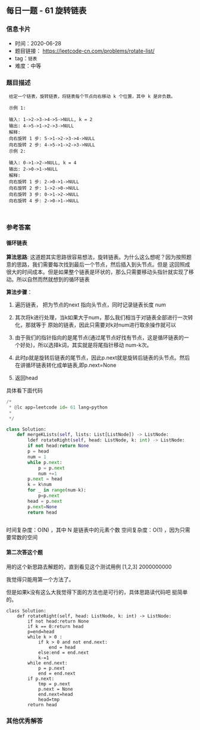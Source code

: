 ## 每日一题 - 61 旋转链表
 
### 信息卡片

- 时间：2020-06-28
- 题目链接： https://leetcode-cn.com/problems/rotate-list/ 
- tag：`链表`
- 难度：中等

### 题目描述

```
 给定一个链表，旋转链表，将链表每个节点向右移动 k 个位置，其中 k 是非负数。
 
 示例 1:
 
 输入: 1->2->3->4->5->NULL, k = 2
 输出: 4->5->1->2->3->NULL
 解释:
 向右旋转 1 步: 5->1->2->3->4->NULL
 向右旋转 2 步: 4->5->1->2->3->NULL
 示例 2:
 
 输入: 0->1->2->NULL, k = 4
 输出: 2->0->1->NULL
 解释:
 向右旋转 1 步: 2->0->1->NULL
 向右旋转 2 步: 1->2->0->NULL
 向右旋转 3 步: 0->1->2->NULL
 向右旋转 4 步: 2->0->1->NULL
 
 
```



### 参考答案

#### 循环链表

**算法思路**:
这道题其实思路很容易想法，旋转链表。为什么这么想呢？因为按照题意的思路，我们需要每次找到最后一个节点，然后插入到头节点。但是
这回照成很大的时间成本。但是如果整个链表是环状的，那么只需要移动头指针就实现了移动。所以自然而然就想到的循环链表

**算法步骤**：
1. 遍历链表， 把为节点的next 指向头节点，同时记录链表长度  num
2. 其次将k进行处理，当k如果大于num，那么我们相当于对链表全部进行一次转化，那就等于
	原始的链表，因此只需要对k对num进行取余操作就可以
3. 由于我们的指针指向的是尾节点(通过尾节点好找有节点，这是循环链表的一个好处)，所以选择k词，其实就是将尾指针移动
	num-k次。

4. 此时p就是旋转后链表的尾节点，因此p.next就是旋转后链表的头节点。然后在讲循环链表转化成单链表,即p.next=None
5. 返回head
 
具体看下面代码

```python
/*
 * @lc app=leetcode id= 61 lang=python
 *
 */

class Solution:
    def mergeKLists(self, lists: List[ListNode]) -> ListNode:
        ldef rotateRight(self, head: ListNode, k: int) -> ListNode:
        if not head:return None
        p = head
        num = 1
        while p.next:
            p = p.next
            num +=1
        p.next = head
        k = k%num
        for _ in range(num-k):
            p=p.next
        head = p.next
        p.next=None
        return head
		
```
 
 时间复杂度：O(N) ，其中 N 是链表中的元素个数
 空间复杂度：O(1) ，因为只需要常数的空间

#### 第二次答这个题

用的这个新思路去解题的，直到看见这个测试用例
[1,2,3]
2000000000

我觉得只能用第一个方法了。

但是如果k没有这么大我觉得下面的方法也是可行的，具体思路读代码吧  挺简单的。

```
class Solution:
    def rotateRight(self, head: ListNode, k: int) -> ListNode:
        if not head:return None
        if k == 0:return head
        p=end=head
        while k > 0 :
            if k > 0 and not end.next:
                end = head
            else:end = end.next
            k-=1
        while end.next:
            p = p.next
            end = end.next
        if p.next:
            tmp = p.next
            p.next = None
            end.next=head
            head=tmp
        return head
```

### 其他优秀解答
```
```
